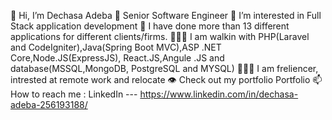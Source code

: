 👋 Hi, I’m Dechasa Adeba
🌱 Senior Software Engineer
👀 I’m interested in Full Stack application development
💞️ I have done more than 13 different applications for different clients/firms. 
👨🏾‍💻 I am walkin with PHP(Laravel and CodeIgniter),Java(Spring Boot MVC),ASP .NET Core,Node.JS(ExpressJS), React.JS,Angule .JS and database(MSSQL,MongoDB, PostgreSQL and MYSQL)
👨🏾‍💻 I am freliencer, intrested at remote work and relocate
👁️ Check out my portfolio Portfolio
📫 How to reach me :
LinkedIn --- https://www.linkedin.com/in/dechasa-adeba-256193188/
